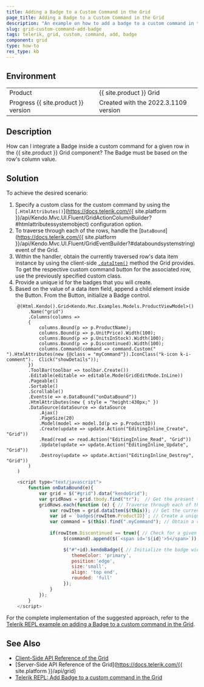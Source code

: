 ```yaml
---
title: Adding a Badge to a Custom Command in the Grid
page_title: Adding a Badge to a Custom Command in the Grid
description: "An example on how to add a badge to a custom command in the {{ site.product }} Grid."
slug: grid-custom-command-add-badge
tags: telerik, grid, custom, command, add, badge
component: grid
type: how-to
res_type: kb
---
```


## Environment

<table>
 <tr>
  <td>Product</td>
  <td>{{ site.product }} Grid</td>
 </tr>
 <tr>
  <td>Progress {{ site.product }} version</td>
  <td>Created with the 2022.3.1109 version</td>
 </tr>
</table>

## Description

How can I integrate a Badge inside a custom command for a given row in the {{ site.product }} Grid component? The Badge must be based on the row's column value.


## Solution

To achieve the desired scenario:

1. Specify a custom class for the custom command by using the [`.HtmlAttributes()`](https://docs.telerik.com/{{ site.platform }}/api/Kendo.Mvc.UI.Fluent/GridActionColumnBuilder?#htmlattributessystemobject) configuration option.
1. To traverse through each of the rows, handle the [`DataBound`](https://docs.telerik.com/{{ site.platform }}/api/Kendo.Mvc.UI.Fluent/GridEventBuilder?#databoundsystemstring) event of the Grid.
1. Within the handler, obtain the currently traversed row's data item instance by using the client-side [`.dataItem()`](https://docs.telerik.com/kendo-ui/api/javascript/ui/grid/methods/dataitem) method the Grid provides. To get the respective custom command button for the associated row, use the previously specified custom class.
1. Provide a unique id for the badges that you will create.
1. Based on the value of a data item field, append a child element inside the Button. From the Button, initialize a Badge control. 

```Index.cshtml
    @(Html.Kendo().Grid<Kendo.Mvc.Examples.Models.ProductViewModel>()
        .Name("grid")
        .Columns(columns =>
        {
            columns.Bound(p => p.ProductName);
            columns.Bound(p => p.UnitPrice).Width(100);
            columns.Bound(p => p.UnitsInStock).Width(100);
            columns.Bound(p => p.Discontinued).Width(100);
            columns.Command(command => command.Custom(" ").HtmlAttributes(new {@class = "myCommand"}).IconClass("k-icon k-i-comment").  Click("showDetails"));
        })
        .ToolBar(toolbar => toolbar.Create())
        .Editable(editable => editable.Mode(GridEditMode.InLine))
        .Pageable()
        .Sortable()
        .Scrollable()
        .Events(e => e.DataBound("onDataBound"))
        .HtmlAttributes(new { style = "height:430px;" })
        .DataSource(dataSource => dataSource
            .Ajax()
            .PageSize(20)
            .Model(model => model.Id(p => p.ProductID))
            .Create(update => update.Action("EditingInline_Create", "Grid"))
            .Read(read => read.Action("EditingInline_Read", "Grid"))
            .Update(update => update.Action("EditingInline_Update", "Grid"))
            .Destroy(update => update.Action("EditingInline_Destroy", "Grid"))
        )
    )
```
```Script.js
    <script type="text/javascript">
        function onDataBound(e){
            var grid = $("#grid").data("kendoGrid");
            var gridRows = grid.tbody.find("tr");  // Get the present table rows from the Grid.
            gridRows.each(function (e) { // Traverse through each of the Grid rows.
                var rowItem = grid.dataItem($(this)); // Get the current data item instance.
                var id = `badge${rowItem.ProductID}`; // Create a unique id for the badge that will be created.
                var command = $(this).find(".myCommand"); // Obtain a reference of the custom command button for the respective row.
                
                if(rowItem.Discontinued == true){ // Check for a given field's value.
                     $(command).append($(`<span id='${id}'>5</span>`)); // Append a child element.

                     $("#"+id).kendoBadge({ // Initialize the badge widget to the previously appended child while passing the unique id.
                        themeColor: 'primary',
                        position:'edge',
                        size:'small',
                        align: 'top end',
                        rounded: 'full'
                     });
                }
            });
        }
    </script>
```

For the complete implementation of the suggested approach, refer to the [Telerik REPL example on adding a Badge to a custom command in the Grid](https://netcorerepl.telerik.com/cGlQvqvR164D3E7V21).

## See Also

* [Client-Side API Reference of the Grid](https://docs.telerik.com/kendo-ui/api/javascript/ui/grid)
* [Server-Side API Reference of the Grid](https://docs.telerik.com/{{ site.platform }}/api/grid)
* [Telerik REPL: Add Badge to a custom command in the Grid](https://netcorerepl.telerik.com/cGlQvqvR164D3E7V21)